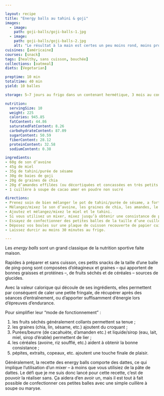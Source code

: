 ```yaml
---

layout: recipe
title: "Energy balls au tahini & goji"
images:
  - image:
    path: goji-balls/goji-balls-1.jpg
  - image:
    path: goji-balls/goji-balls-2.jpg
    alt: "Le résultat à la main est certes un peu moins rond, moins propre, mais en contrepartie les aliments sont à peine transformés et vous en garderez toutes les propriétés nutritionnelles."
cuisines: [américaine]
courses: [snack]
tags: [healthy, sans cuisson, bouchée]
collections: [oatmeal]
diets: [Vegetarian]

preptime: 10 min
totaltime: 40 min
yield: 10 balles

storage: 5–7 jours au frigo dans un contenant hermétique, 3 mois au congélateur.

nutrition:
  servingSize: 10
  weight: 225
  calories: 945.85
  fatContent: 44.86
  saturatedFatContent: 8.26
  carbohydrateContent: 87.09
  sugarContent: 50.59
  fiberContent: 28.12
  proteinContent: 32.58
  sodiumContent: 0.38

ingredients:
- 60g de son d’avoine
- 45g de miel
- 35g de tahini/purée de sésame 
- 30g de baies de goji 
- 20g de graines de chia 
- 20g d’amandes effilées (ou décortiquées et concassées en très petits morceaux)
- 1 cuillère à soupe de cacao amer en poudre non sucré 

directions:
- Prenez soin de bien mélanger le pot de tahini/purée de sésame, a fortiori si l’huile s’est séparée lors de la conservation, elle doit être bien liquide.
- Mélangez/mixez le son d’avoine, les graines de chia, les amandes, le cacao et les baies de goji.
- Ajoutez et mélangez/mixez le miel et le tahini.
- Si vous utilisez un mixer, mixez jusqu’à obtenir une consistance de pâte collante qui permet de confectionner des boules. Sinon, mélangez bien à la maryse voire à la main pour distribuer de manière homogène le miel et tahini – le mélange sera logiquement plus friable.
- Essayez de confectionner des petites balles de la taille d’une cuillère à soupe. Si la pâte/mélange est trop friable, ajustez la quantité de son d’avoine ou de miel.
- Déposez vos boules sur une plaque de cuisson recouverte de papier cuisson.
- Laissez durcir au moins 30 minutes au frigo.

---
```


Les <i lang="en">energy balls</i> sont un grand classique de la nutrition sportive faite maison. 

Rapides à préparer et sans cuisson, ces petits snacks de la taille d’une balle de ping-pong sont composées d’oléagineux et graines – qui apportent de bonnes graisses et protéines –, de fruits séchés et de céréales – sources de glucides. 

Avec la valeur calorique qui découle de ses ingrédients, elles permettent par conséquent de caler une petite fringale, de récupérer après des séances d’entraînement, ou d’apporter suffisamment d’énergie lors d’épreuves d’endurance.

Pour simplifier leur “mode de fonctionnement”&nbsp;:

1. les fruits séchés généralement collants permettent sa tenue&nbsp;;
2. les graines (chia, lin, sésame, etc.) ajoutent du croquant&nbsp;;
3. Purées/beurre (de cacahuète, d’amanden etc.) et liquide/sirop (eau, lait, miel, sirop d’érable) permettent de lier&nbsp;;
4. les céréales (avoine, riz soufflé, etc.) aident à obtenir la bonne consistance&nbsp;;
5. pépites, extraits, copeaux, etc. ajoutent une touche finale de plaisir.

Généralement, la recette des energy balls comporte des dattes, ce qui implique l’utilisation d’un mixer – à moins que vous utilisiez de la pâte de dattes. Le défi que je me suis donc lancé pour cette recette, c’est de pouvoir la réaliser sans. Ça aidera d’en avoir un, mais il est tout à fait possible de confectionner ces petites balles avec une simple cuillère à soupe ou maryse. 